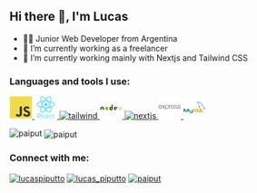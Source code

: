 ## Hi there 👋, I'm Lucas

- 👨‍💻 Junior Web Developer from Argentina
- 💼 I’m currently working as a freelancer
- 🔭 I’m currently working mainly with Nextjs and Tailwind CSS

<!-- ## Codeforces stats -->

<!-- ![](https://img.shields.io/badge/dynamic/json?color=lightgrey&label=Rank&query=%24.result%5B0%5D.rank&url=https%3A%2F%2Fcodeforces.com%2Fapi%2Fuser.info%3Fhandles%3Dpaiput) -->
<!-- ![](https://img.shields.io/badge/dynamic/json?color=lightgrey&label=Rating&query=%24.result%5B0%5D.rating&url=https%3A%2F%2Fcodeforces.com%2Fapi%2Fuser.info%3Fhandles%3Dpaiput) -->

<!-- ![](https://img.shields.io/badge/dynamic/json?color=blue&label=Contests&query=%24.result.length&url=https%3A%2F%2Fcodeforces.com%2Fapi%2Fuser.rating%3Fhandle%3Dpaiput) -->
<!-- ![](https://img.shields.io/badge/dynamic/json?color=green&label=Submissions&query=%24.result.length&url=https%3A%2F%2Fcodeforces.com%2Fapi%2Fuser.status%3Fhandle%3Dpaiput) -->
<!-- - 🤔 I’m looking for help with ... -->
<!-- - 💬 Ask me about ... -->
<!-- - 📫 How to reach me: ... -->
<!-- - 😄 Pronouns: ... -->
<!-- - ⚡ Fun fact: ... -->

<h3 align="left">Languages and tools I use:</h3>
<p align="left"> 
  <a href="https://developer.mozilla.org/en-US/docs/Web/JavaScript" target="_blank" rel="noreferrer"> <img src="https://raw.githubusercontent.com/devicons/devicon/master/icons/javascript/javascript-original.svg" alt="javascript" width="40" height="40"/> </a> 
  <a href="https://reactjs.org/" target="_blank" rel="noreferrer"> <img src="https://raw.githubusercontent.com/devicons/devicon/master/icons/react/react-original-wordmark.svg" alt="react" width="40" height="40"/> </a> 
  <a href="https://tailwindcss.com/" target="_blank" rel="noreferrer"> <img src="https://www.vectorlogo.zone/logos/tailwindcss/tailwindcss-icon.svg" alt="tailwind" width="40" height="40"/> </a> 
  <a href="https://nodejs.org" target="_blank" rel="noreferrer"> <img src="https://raw.githubusercontent.com/devicons/devicon/master/icons/nodejs/nodejs-original-wordmark.svg" alt="nodejs" width="40" height="40"/> </a> 
  <a href="https://nextjs.org/" target="_blank" rel="noreferrer"> <img src="https://cdn.worldvectorlogo.com/logos/nextjs-2.svg" alt="nextjs" width="40" height="40"/> </a> 
  <a href="https://expressjs.com" target="_blank" rel="noreferrer"> <img src="https://raw.githubusercontent.com/devicons/devicon/master/icons/express/express-original-wordmark.svg" alt="express" width="40" height="40"/> </a> 
  <a href="https://www.mysql.com/" target="_blank" rel="noreferrer"> <img src="https://raw.githubusercontent.com/devicons/devicon/master/icons/mysql/mysql-original-wordmark.svg" alt="mysql" width="40" height="40"/> </a> 
</p>

<p><img align="left" src="https://github-readme-stats.vercel.app/api/top-langs?username=paiput&show_icons=true&locale=en&layout=compact" alt="paiput" /></p>

<p>&nbsp;<img align="center" src="https://github-readme-stats.vercel.app/api?username=paiput&show_icons=true&locale=en" alt="paiput" /></p>

<h3 align="left">Connect with me:</h3>
<p align="left">
<a href="https://linkedin.com/in/lucaspiputto" target="blank"><img align="center" src="https://raw.githubusercontent.com/rahuldkjain/github-profile-readme-generator/master/src/images/icons/Social/linked-in-alt.svg" alt="lucaspiputto" height="30" width="40" /></a>
<a href="https://instagram.com/lucas_piputto" target="blank"><img align="center" src="https://raw.githubusercontent.com/rahuldkjain/github-profile-readme-generator/master/src/images/icons/Social/instagram.svg" alt="lucas_piputto" height="30" width="40" /></a>
<a href="https://codeforces.com/profile/paiput" target="blank"><img align="center" src="https://raw.githubusercontent.com/rahuldkjain/github-profile-readme-generator/master/src/images/icons/Social/codeforces.svg" alt="paiput" height="30" width="40" /></a>
</p>

